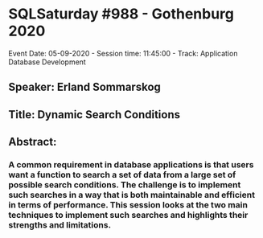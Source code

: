 # SQLSaturday #988 - Gothenburg 2020
Event Date: 05-09-2020 - Session time: 11:45:00 - Track: Application  Database Development
## Speaker: Erland Sommarskog
## Title: Dynamic Search Conditions
## Abstract:
### A common requirement in database applications is that users want a function to search a set of data from a large set of possible search conditions. The challenge is to implement such searches in a way that is both maintainable and efficient in terms of performance. This session looks at the two main techniques to implement such searches and highlights their strengths and limitations.
